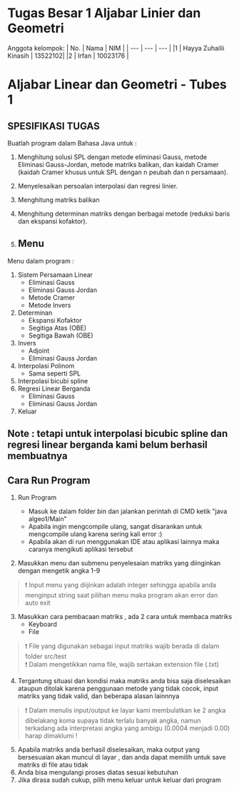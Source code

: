 # Tugas Besar 1 Aljabar Linier dan Geometri
Anggota kelompok:
| No. | Nama | NIM |
| --- | --- | --- |
|1 | Hayya Zuhailii Kinasih | 13522102|
|2 | Irfan | 10023176 |

# Aljabar Linear dan Geometri - Tubes 1

## SPESIFIKASI TUGAS
Buatlah program dalam Bahasa Java untuk :
1. Menghitung solusi SPL dengan metode eliminasi Gauss, metode Eliminasi Gauss-Jordan, metode matriks balikan, dan kaidah Cramer (kaidah Cramer khusus untuk SPL dengan n peubah dan n persamaan).
2. Menyelesaikan persoalan interpolasi dan regresi linier.
3. Menghitung matriks balikan
4. Menghitung determinan matriks dengan berbagai metode (reduksi baris dan ekspansi kofaktor).

5. ## Menu
Menu dalam program :
1.  Sistem Persamaan Linear
    - Eliminasi Gauss
    - Eliminasi Gauss Jordan
    - Metode Cramer
    - Metode Invers
2.  Determinan
    - Ekspansi Kofaktor
    - Segitiga Atas (OBE)
    - Segitiga Bawah (OBE)
3.  Invers
    - Adjoint
    - Eliminasi Gauss Jordan
4.  Interpolasi Polinom
    - Sama seperti SPL
5. Interpolasi bicubi spline
6.  Regresi Linear Berganda
    - Eliminasi Gauss
    - Eliminasi Gauss Jordan
7.  Keluar

## Note : tetapi untuk interpolasi bicubic spline dan regresi linear berganda kami belum berhasil membuatnya

## Cara Run Program
1.  Run Program 
    - Masuk ke dalam folder bin dan jalankan perintah di CMD ketik "java algeo1/Main"
    - Apabila ingin mengcompile ulang, sangat disarankan untuk mengcompile ulang karena sering kali error :)
    - Apabila akan di run menggunakan IDE atau aplikasi lainnya maka caranya mengikuti aplikasi tersebut

2.  Masukkan menu dan submenu penyelesaian matriks yang diinginkan dengan mengetik angka 1-9
> :exclamation: Input menu yang diijinkan adalah integer sehingga apabila anda menginput string saat pilihan menu maka program akan error dan auto exit
3.  Masukkan cara pembacaan matriks , ada 2 cara untuk membaca matriks
    - Keyboard
    - File
> :exclamation: File yang digunakan sebagai input matriks wajib berada di dalam folder src/test <br/>
> :exclamation: Dalam mengetikkan nama file, wajib sertakan extension file (.txt)
4. Tergantung situasi dan kondisi maka matriks anda bisa saja diselesaikan ataupun ditolak karena penggunaan metode yang tidak cocok, input matriks yang tidak valid, dan beberapa alasan lainnnya
> :exclamation: Dalam menulis input/output ke layar kami membulatkan ke 2 angka dibelakang koma supaya tidak terlalu banyak angka, namun terkadang ada interpretasi angka yang ambigu (0.0004 menjadi 0.00) harap dimaklumi !
5. Apabila matriks anda berhasil diselesaikan, maka output yang bersesuaian akan muncul di layar , dan anda dapat memilih untuk save matriks di file atau tidak
6. Anda bisa mengulangi proses diatas sesuai kebutuhan
7. Jika dirasa sudah cukup, pilih menu keluar untuk keluar dari program
